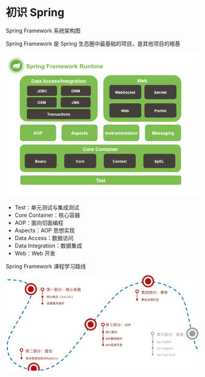 # 初识 Spring

Spring Framework 系统架构图

Spring Framework 是 Spring 生态圈中最基础的项目，是其他项目的根基

![系统架构图](figure/s1.png)

- Test：单元测试与集成测试
- Core Container：核心容器
- AOP：面向切面编程
- Aspects：AOP 思想实现
- Data Access：数据访问
- Data Integration：数据集成
- Web：Web 开发

Spring Framework 课程学习路线

![系统架构图](figure/s2.png)


















